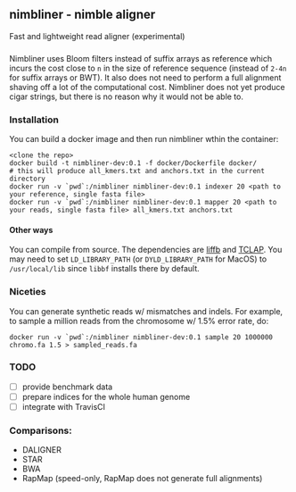 ## nimbliner - nimble aligner

Fast and lightweight read aligner (experimental) [](https://circleci.com/gh/:lynxoid/:nimbliner.svg?style=shield&circle-token=:circle-token)

###

Nimbliner uses Bloom filters instead of suffix arrays as reference which incurs the cost close to `n` in the size of reference sequence (instead of `2-4n` for suffix arrays or BWT). It also does not need to perform a full alignment shaving off a lot of the computational cost. Nimbliner does not yet produce cigar strings, but there is no reason why it would not be able to.

### Installation

You can build a docker image and then run nimbliner wthin the container:

```
<clone the repo>
docker build -t nimbliner-dev:0.1 -f docker/Dockerfile docker/
# this will produce all_kmers.txt and anchors.txt in the current directory
docker run -v `pwd`:/nimbliner nimbliner-dev:0.1 indexer 20 <path to your reference, single fasta file>
docker run -v `pwd`:/nimbliner nimbliner-dev:0.1 mapper 20 <path to your reads, single fasta file> all_kmers.txt anchors.txt
```

#### Other ways

You can compile from source. The dependencies are [liffb](https://github.com/mavam/libbf) and [TCLAP](http://tclap.sourceforge.net/). You may need to set `LD_LIBRARY_PATH` (or `DYLD_LIBRARY_PATH` for MacOS) to `/usr/local/lib` since `libbf` installs there by default.

### Niceties

You can generate synthetic reads w/ mismatches and indels. For example, to sample a million reads from the chromosome w/ 1.5% error rate, do:

```
docker run -v `pwd`:/nimbliner nimbliner-dev:0.1 sample 20 1000000 chromo.fa 1.5 > sampled_reads.fa
```

### TODO
- [ ] provide benchmark data
- [ ] prepare indices for the whole human genome
- [ ] integrate with TravisCI

### Comparisons:
 - DALIGNER
 - STAR
 - BWA
 - RapMap (speed-only, RapMap does not generate full alignments)
